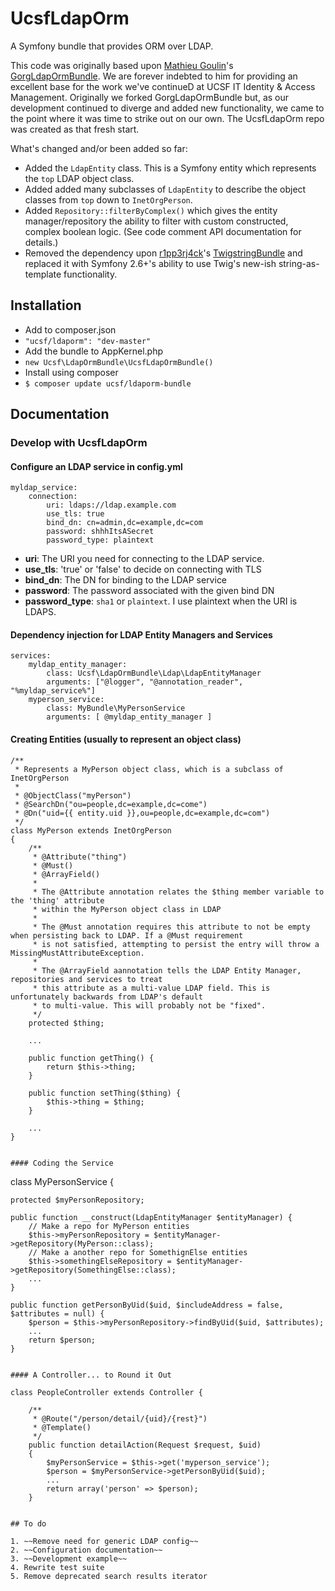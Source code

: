# UcsfLdapOrm

A Symfony bundle that provides ORM over LDAP.

This code was originally based upon <a href="https://github.com/matgou">Mathieu Goulin</a>'s <a href="https://github.com/matgou/GorgLdapOrmBundle">GorgLdapOrmBundle</a>. We are forever indebted to him for providing an excellent base for the work we've continueD at UCSF IT Identity & Access Management. Originally we forked GorgLdapOrmBundle but, as our development continued to diverge and added new functionality, we came to the point where it was time to strike out on our own. The UcsfLdapOrm repo was created as that fresh start.

What's changed and/or been added so far:

* Added the <code>LdapEntity</code> class. This is a Symfony entity which represents the <code>top</code> LDAP object class.
* Added added many subclasses of <code>LdapEntity</code> to describe the object classes from <code>top</code> down to  <code>InetOrgPerson</code>.
* Added <code>Repository::filterByComplex()</code> which gives the entity manager/repository the ability to filter with custom constructed, complex boolean logic. (See code comment API documentation for details.)
* Removed the dependency upon <a href="https://github.com/r1pp3rj4ck">r1pp3rj4ck</a>'s <a href="https://github.com/r1pp3rj4ck/TwigstringBundle">TwigstringBundle</a> and replaced it with Symfony 2.6+'s ability to use Twig's new-ish string-as-template functionality.

## Installation

* Add to composer.json
 * <code>"ucsf/ldaporm": "dev-master"</code>
* Add the bundle to AppKernel.php
 * <code>new Ucsf\LdapOrmBundle\UcsfLdapOrmBundle()</code>
* Install using composer
 * <code>$ composer update ucsf/ldaporm-bundle</code>

## Documentation

### Develop with UcsfLdapOrm

#### Configure an LDAP service in config.yml

```
myldap_service:
    connection:
        uri: ldaps://ldap.example.com
        use_tls: true
        bind_dn: cn=admin,dc=example,dc=com
        password: shhhItsASecret
        password_type: plaintext
```

* __uri__: The URI you need for connecting to the LDAP service.
* __use_tls__: 'true' or 'false' to decide on connecting with TLS
* __bind_dn__: The DN for binding to the LDAP service
* __password__: The password associated with the given bind DN
* __password_type__: `sha1` or `plaintext`. I use plaintext when the URI is LDAPS.

#### Dependency injection for LDAP Entity Managers and Services

```
services:
    myldap_entity_manager:
        class: Ucsf\LdapOrmBundle\Ldap\LdapEntityManager
        arguments: ["@logger", "@annotation_reader", "%myldap_service%"]
    myperson_service:
        class: MyBundle\MyPersonService
        arguments: [ @myldap_entity_manager ]
```

#### Creating Entities (usually to represent an object class)

```
/**
 * Represents a MyPerson object class, which is a subclass of InetOrgPerson
 * 
 * @ObjectClass("myPerson")
 * @SearchDn("ou=people,dc=example,dc=come")
 * @Dn("uid={{ entity.uid }},ou=people,dc=example,dc=com")
 */
class MyPerson extends InetOrgPerson
{
    /**
     * @Attribute("thing")
     * @Must()
     * @ArrayField()
     * 
     * The @Attribute annotation relates the $thing member variable to the 'thing' attribute
     * within the MyPerson object class in LDAP
     *
     * The @Must annotation requires this attribute to not be empty when persisting back to LDAP. If a @Must requirement
     * is not satisfied, attempting to persist the entry will throw a MissingMustAttributeException.
     *
     * The @ArrayField aannotation tells the LDAP Entity Manager, repositories and services to treat
     * this attribute as a multi-value LDAP field. This is unfortunately backwards from LDAP's default
     * to multi-value. This will probably not be "fixed".
     */
    protected $thing;
    
    ...
    
    public function getThing() {
        return $this->thing;
    }
    
    public function setThing($thing) {
        $this->thing = $thing;
    }
    
    ...
}


#### Coding the Service

```
class MyPersonService {

    protected $myPersonRepository;

    public function __construct(LdapEntityManager $entityManager) {
        // Make a repo for MyPerson entities
        $this->myPersonRepository = $entityManager->getRepository(MyPerson::class);
        // Make a another repo for SomethignElse entities
        $this->somethingElseRepository = $entityManager->getRepository(SomethingElse::class);
        ...
    }
            
    public function getPersonByUid($uid, $includeAddress = false, $attributes = null) {
        $person = $this->myPersonRepository->findByUid($uid, $attributes);
        ...
        return $person;
    }
        
```

#### A Controller... to Round it Out

````
    class PeopleController extends Controller {

        /**
         * @Route("/person/detail/{uid}/{rest}")
         * @Template()
         */
        public function detailAction(Request $request, $uid)
        {
            $myPersonService = $this->get('myperson_service');
            $person = $myPersonService->getPersonByUid($uid);
            ...
            return array('person' => $person);
        }
````

## To do

1. ~~Remove need for generic LDAP config~~
2. ~~Configuration documentation~~
3. ~~Development example~~
4. Rewrite test suite
5. Remove deprecated search results iterator
